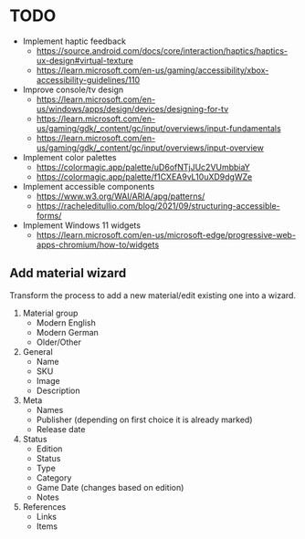 # TODO

- Implement haptic feedback
  - https://source.android.com/docs/core/interaction/haptics/haptics-ux-design#virtual-texture
  - https://learn.microsoft.com/en-us/gaming/accessibility/xbox-accessibility-guidelines/110
- Improve console/tv design
  - https://learn.microsoft.com/en-us/windows/apps/design/devices/designing-for-tv
  - https://learn.microsoft.com/en-us/gaming/gdk/_content/gc/input/overviews/input-fundamentals
  - https://learn.microsoft.com/en-us/gaming/gdk/_content/gc/input/overviews/input-overview
- Implement color palettes
  - https://colormagic.app/palette/uD6ofNTjJUc2VUmbbiaY
  - https://colormagic.app/palette/f1CXEA9vL10uXD9dgWZe
- Implement accessible components
  - https://www.w3.org/WAI/ARIA/apg/patterns/
  - https://racheleditullio.com/blog/2021/09/structuring-accessible-forms/
- Implement Windows 11 widgets
  - https://learn.microsoft.com/en-us/microsoft-edge/progressive-web-apps-chromium/how-to/widgets

## Add material wizard

Transform the process to add a new material/edit existing one into a wizard.

1. Material group
   - Modern English
   - Modern German
   - Older/Other
2. General
   - Name
   - SKU
   - Image
   - Description
3. Meta
   - Names
   - Publisher (depending on first choice it is already marked)
   - Release date
4. Status
   - Edition
   - Status
   - Type
   - Category
   - Game Date (changes based on edition)
   - Notes
5. References
   - Links
   - Items
